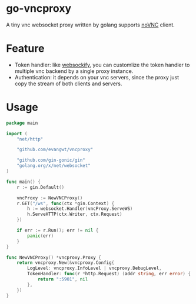 # go-vncproxy
A tiny vnc websocket proxy written by golang supports [noVNC](https://github.com/novnc/noVNC) client.

# Feature

 * Token handler: like [websockify](https://github.com/novnc/websockify), you can customlize the token handler to multiple vnc backend by a single proxy instance.
 * Authentication: it depends on your vnc servers, since the proxy just copy the stream of both clients and servers.

# Usage
```go
package main

import (
	"net/http"

	"github.com/evangwt/vncproxy"

	"github.com/gin-gonic/gin"
	"golang.org/x/net/websocket"
)

func main() {
	r := gin.Default()

	vncProxy := NewVNCProxy()
	r.GET("/ws", func(ctx *gin.Context) {
		h := websocket.Handler(vncProxy.ServeWS)
		h.ServeHTTP(ctx.Writer, ctx.Request)
	})

	if err := r.Run(); err != nil {
		panic(err)
	}
}

func NewVNCProxy() *vncproxy.Proxy {
	return vncproxy.New(&vncproxy.Config{
		LogLevel: vncproxy.InfoLevel | vncproxy.DebugLevel,
		TokenHandler: func(r *http.Request) (addr string, err error) {
			return ":5901", nil
		},
	})
}
```
